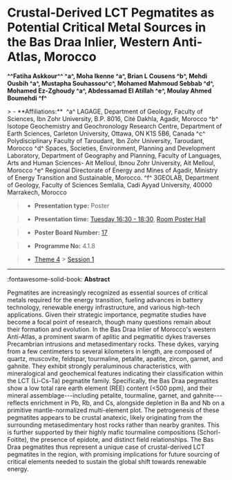 # Crustal-Derived LCT Pegmatites as Potential Critical Metal Sources in the Bas Draa Inlier, Western Anti-Atlas, Morocco

**^^Fatiha Askkour^^  ^a^, Moha Ikenne ^a^, Brian L Cousens ^b^, Mehdi Ousbih ^a^, Mustapha Souhassou^c^, Mohamed Mahmoud Sebbab ^d^, Mohamed Ez-Zghoudy ^a^, Abdessamad El Atillah ^e^, Moulay Ahmed Boumehdi ^f^**

<!-- more -->> - **Affiliations:**  ^a^ LAGAGE, Department of Geology, Faculty of Sciences, Ibn Zohr University, B.P. 8016, Cité Dakhla, Agadir, Morocco ^b^ Isotope Geochemistry and Geochronology Research Centre, Department of Earth Sciences, Carleton University, Ottawa, ON K1S 5B6, Canada ^c^ Polydisciplinary Faculty of Taroudant, Ibn Zohr University, Taroudant, Morocco ^d^ Spaces, Societies, Environment, Planning and Development Laboratory, Department of Geography and Planning, Faculty of Languages, Arts and Human Sciences- Ait Melloul, Ibnou Zohr University, Ait Melloul, Morocco ^e^ Regional Directorate of Energy and Mines of Agadir, Ministry of Energy Transition and Sustainable, Morocco. ^f^ 3GEOLAB, Department of Geology, Faculty of Sciences Semlalia, Cadi Ayyad University, 40000 Marrakech, Morocco 

> - **Presentation type:** Poster

> - **Presentation time:** [Tuesday 16:30 - 18:30](../sessions_comparison.md#__tabbed_2_6), [Room Poster Hall](../maps_venue.md#__tabbed_1_1)

> - **Poster Board Number:** [17](../map_poster_boards.md#tuesday)

> - **Programme No:** 4.1.8

> - [Theme 4](../theme4.md) > [Session 1](../sessions/session-4-1.md)

--- 

:fontawesome-solid-book: **Abstract**

Pegmatites are increasingly recognized as essential sources of critical metals required for the energy transition, fueling advances in battery technology, renewable energy infrastructure, and various high-tech applications. Given their strategic importance, pegmatite studies have become a focal point of research, though many questions remain about their formation and evolution.
In the Bas Draa Inlier of Morocco's western Anti-Atlas, a prominent swarm of aplitic and pegmatitic dykes traverses Precambrian intrusions and metasedimentary rocks. These dykes, varying from a few centimeters to several kilometers in length, are composed of quartz, muscovite, feldspar, tourmaline, petalite, apatite, zircon, garnet, and gahnite. They exhibit strongly peraluminous characteristics, with mineralogical and geochemical features indicating their classification within the LCT (Li-Cs-Ta) pegmatite family. Specifically, the Bas Draa pegmatites show a low total rare earth element (REE) content (<500 ppm), and their mineral assemblage---including petalite, tourmaline, garnet, and gahnite---reflects enrichment in Pb, Rb, and Cs, alongside depletion in Ba and Nb on a primitive mantle-normalized multi-element plot.
The petrogenesis of these pegmatites appears to be crustal anatexic, likely originating from the surrounding metasedimentary host rocks rather than nearby granites. This is further supported by their highly mafic tourmaline compositions (Schorl-Foitite), the presence of epidote, and distinct field relationships. The Bas Draa pegmatites thus represent a unique case of crustal-derived LCT pegmatites in the region, with promising implications for future sourcing of critical elements needed to sustain the global shift towards renewable energy.

